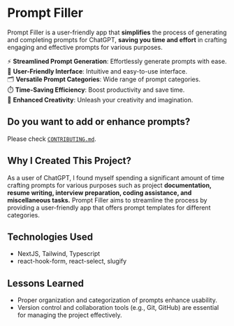 # Prompt Filler

Prompt Filler is a user-friendly app that **simplifies** the process of generating and completing prompts for ChatGPT, **saving you time and effort** in crafting engaging and effective prompts for various purposes.

⚡️ **Streamlined Prompt Generation**: Effortlessly generate prompts with ease.<br>
🌟 **User-Friendly Interface**: Intuitive and easy-to-use interface.<br>
🗂️ **Versatile Prompt Categories**: Wide range of prompt categories.<br>
⏱️ **Time-Saving Efficiency**: Boost productivity and save time.<br>
🎨 **Enhanced Creativity**: Unleash your creativity and imagination.<br>

## Do you want to add or enhance prompts?

Please check [`CONTRIBUTING.md`](https://github.com/emredevsalot/prompt-filler/blob/master/CONTRIBUTING.md).

## Why I Created This Project?

As a user of ChatGPT, I found myself spending a significant amount of time crafting prompts for various purposes such as project **documentation, resume writing, interview preparation, coding assistance, and miscellaneous tasks.** Prompt Filler aims to streamline the process by providing a user-friendly app that offers prompt templates for different categories.

## Technologies Used

- NextJS, Tailwind, Typescript
- react-hook-form, react-select, slugify

## Lessons Learned

- Proper organization and categorization of prompts enhance usability.
- Version control and collaboration tools (e.g., Git, GitHub) are essential for managing the project effectively.
